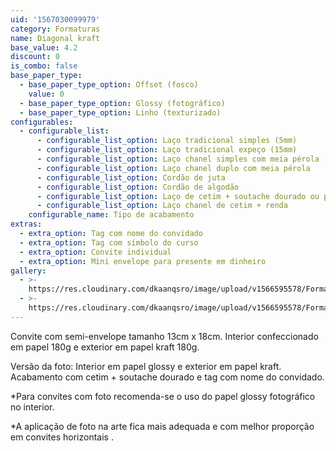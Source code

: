 ```yaml
---
uid: '1567030099979'
category: Formaturas
name: Diagonal kraft
base_value: 4.2
discount: 0
is_combo: false
base_paper_type:
  - base_paper_type_option: Offset (fosco)
    value: 0
  - base_paper_type_option: Glossy (fotográfico)
  - base_paper_type_option: Linho (texturizado)
configurables:
  - configurable_list:
      - configurable_list_option: Laço tradicional simples (5mm)
      - configurable_list_option: Laço tradicional expeço (15mm)
      - configurable_list_option: Laço chanel simples com meia pérola
      - configurable_list_option: Laço chanel duplo com meia pérola
      - configurable_list_option: Cordão de juta
      - configurable_list_option: Cordão de algodão
      - configurable_list_option: Laço de cetim + soutache dourado ou prateado
      - configurable_list_option: Laço chanel de cetim + renda
    configurable_name: Tipo de acabamento
extras:
  - extra_option: Tag com nome do convidado
  - extra_option: Tag com símbolo do curso
  - extra_option: Convite individual
  - extra_option: Mini envelope para presente em dinheiro
gallery:
  - >-
    https://res.cloudinary.com/dkaanqsro/image/upload/v1566595578/Formaturas/Diagonal_kraft_1_wqwmtx.jpg
  - >-
    https://res.cloudinary.com/dkaanqsro/image/upload/v1566595578/Formaturas/Diagonal_kraft_2_cd5lyq.jpg
---
```

Convite com semi-envelope tamanho 13cm x 18cm. Interior confeccionado em papel 180g e exterior em papel kraft 180g.



Versão da foto: Interior em papel glossy e exterior em papel kraft. Acabamento com cetim + soutache dourado e tag com nome do convidado.



\*Para convites com foto recomenda-se o uso do papel glossy fotográfico no interior. 

\*A aplicação de foto na arte fica mais adequada e com melhor proporção em convites horizontais .

